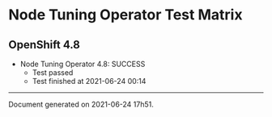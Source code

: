 
Node Tuning Operator Test Matrix
================================

OpenShift 4.8
-------------

* Node Tuning Operator 4.8: SUCCESS
  - Test passed
  - Test finished at 2021-06-24 00:14


---
Document generated on 2021-06-24 17h51.
